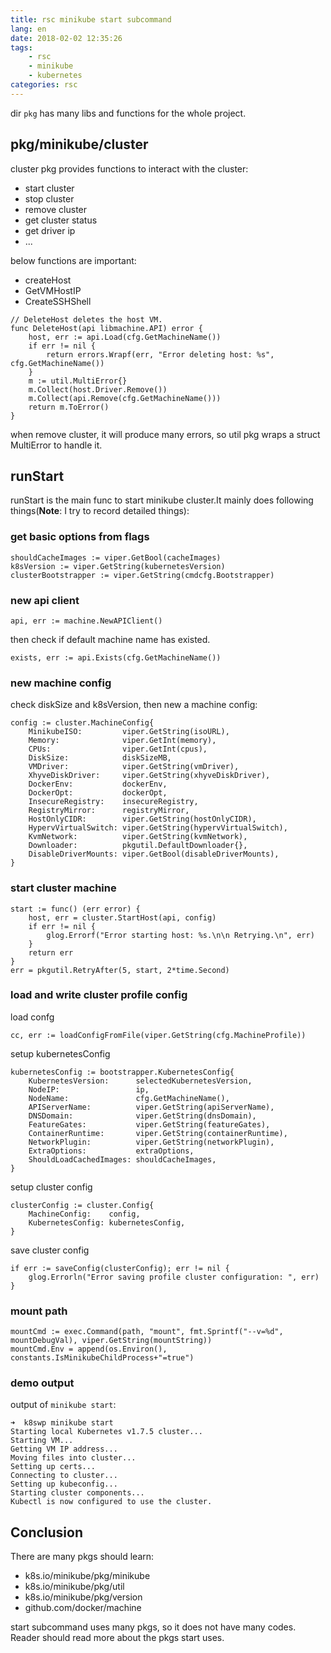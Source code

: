 ```yaml
---
title: rsc minikube start subcommand
lang: en
date: 2018-02-02 12:35:26
tags:
    - rsc
    - minikube
    - kubernetes
categories: rsc
---
```


dir `pkg` has many libs and functions for the whole project.

## pkg/minikube/cluster
cluster pkg provides functions to interact with the cluster:
- start cluster
- stop cluster
- remove cluster
- get cluster status
- get driver ip
- ...

<!-- more -->

below functions are important:
- createHost
- GetVMHostIP
- CreateSSHShell

```golang
// DeleteHost deletes the host VM.
func DeleteHost(api libmachine.API) error {
	host, err := api.Load(cfg.GetMachineName())
	if err != nil {
		return errors.Wrapf(err, "Error deleting host: %s", cfg.GetMachineName())
	}
	m := util.MultiError{}
	m.Collect(host.Driver.Remove())
	m.Collect(api.Remove(cfg.GetMachineName()))
	return m.ToError()
}
```
when remove cluster, it will produce many errors, so util pkg wraps a struct MultiError to handle it.

## runStart
runStart is the main func to start minikube cluster.It mainly does following things(**Note**: I try to record detailed things):

### get basic options from flags
```golang
shouldCacheImages := viper.GetBool(cacheImages)
k8sVersion := viper.GetString(kubernetesVersion)
clusterBootstrapper := viper.GetString(cmdcfg.Bootstrapper)
```

### new api client
```golang
api, err := machine.NewAPIClient()
```
then check if default machine name has existed.
```golang
exists, err := api.Exists(cfg.GetMachineName())
```

### new machine config
check diskSize and k8sVersion, then new a machine config:
```golang
config := cluster.MachineConfig{
    MinikubeISO:         viper.GetString(isoURL),
    Memory:              viper.GetInt(memory),
    CPUs:                viper.GetInt(cpus),
    DiskSize:            diskSizeMB,
    VMDriver:            viper.GetString(vmDriver),
    XhyveDiskDriver:     viper.GetString(xhyveDiskDriver),
    DockerEnv:           dockerEnv,
    DockerOpt:           dockerOpt,
    InsecureRegistry:    insecureRegistry,
    RegistryMirror:      registryMirror,
    HostOnlyCIDR:        viper.GetString(hostOnlyCIDR),
    HypervVirtualSwitch: viper.GetString(hypervVirtualSwitch),
    KvmNetwork:          viper.GetString(kvmNetwork),
    Downloader:          pkgutil.DefaultDownloader{},
    DisableDriverMounts: viper.GetBool(disableDriverMounts),
}
```

### start cluster machine
```golang
start := func() (err error) {
    host, err = cluster.StartHost(api, config)
    if err != nil {
        glog.Errorf("Error starting host: %s.\n\n Retrying.\n", err)
    }
    return err
}
err = pkgutil.RetryAfter(5, start, 2*time.Second)
```

### load and write cluster profile config
load confg
```golang
cc, err := loadConfigFromFile(viper.GetString(cfg.MachineProfile))
```
setup kubernetesConfig
```golang
kubernetesConfig := bootstrapper.KubernetesConfig{
    KubernetesVersion:      selectedKubernetesVersion,
    NodeIP:                 ip,
    NodeName:               cfg.GetMachineName(),
    APIServerName:          viper.GetString(apiServerName),
    DNSDomain:              viper.GetString(dnsDomain),
    FeatureGates:           viper.GetString(featureGates),
    ContainerRuntime:       viper.GetString(containerRuntime),
    NetworkPlugin:          viper.GetString(networkPlugin),
    ExtraOptions:           extraOptions,
    ShouldLoadCachedImages: shouldCacheImages,
}
```
setup cluster config
```golang
clusterConfig := cluster.Config{
    MachineConfig:    config,
    KubernetesConfig: kubernetesConfig,
}
```
save cluster config
```golang
if err := saveConfig(clusterConfig); err != nil {
    glog.Errorln("Error saving profile cluster configuration: ", err)
}
```

### mount path
```golang
mountCmd := exec.Command(path, "mount", fmt.Sprintf("--v=%d", mountDebugVal), viper.GetString(mountString))
mountCmd.Env = append(os.Environ(), constants.IsMinikubeChildProcess+"=true")
```

### demo output
output of `minikube start`:
```shell
➜  k8swp minikube start
Starting local Kubernetes v1.7.5 cluster...
Starting VM...
Getting VM IP address...
Moving files into cluster...
Setting up certs...
Connecting to cluster...
Setting up kubeconfig...
Starting cluster components...
Kubectl is now configured to use the cluster.
```

## Conclusion
There are many pkgs should learn:
- k8s.io/minikube/pkg/minikube
- k8s.io/minikube/pkg/util
- k8s.io/minikube/pkg/version
- github.com/docker/machine

start subcommand uses many pkgs, so it does not have many codes. Reader should read more about the pkgs start uses.